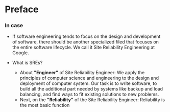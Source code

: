 # Preface

### In case

- If software engineering tends to focus on the design and development of software, there should be another specialized filed that focuses on the entire software lifecycle. We call it Site Reliability Engineering at Google.

- What is SREs?
	- About **"Engineer"** of Site Reliability Engineer: We apply the principles of computer science and engineering to the design and deployment of computer system. Our task is to write software, to build all the additional part needed by systems like backup and load balancing, and find ways to fit existing solutions to new problems.
	- Next, on the **"Reliability"** of the Site Reliability Engineer: Reliability is the most basic function 